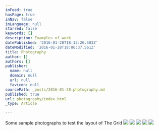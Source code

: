```yaml
---
inFeed: true
hasPage: true
inNav: false
inLanguage: null
starred: false
keywords: []
description: Examples of work
datePublished: '2016-01-28T18:12:26.503Z'
dateModified: '2016-01-28T18:06:37.561Z'
title: Photography
author: []
authors: []
publisher:
  name: null
  domain: null
  url: null
  favicon: null
sourcePath: _posts/2016-01-28-photography.md
published: true
url: photography/index.html
_type: Article

---
```

Some sample photographs to test the layout of The Grid
![](https://the-grid-user-content.s3-us-west-2.amazonaws.com/df4f8935-eb04-4779-9d11-566f0c85fa0e.jpg)
![](https://the-grid-user-content.s3-us-west-2.amazonaws.com/a193f76c-14fb-435e-87df-b896fcd38ecf.jpg)
![](https://the-grid-user-content.s3-us-west-2.amazonaws.com/d3bc24ce-fa7d-43ee-b110-b8c6f6a95ff0.jpg)
![](https://the-grid-user-content.s3-us-west-2.amazonaws.com/260d7adf-2c2a-4924-94cd-6f4b2bee5106.jpg)
![](https://the-grid-user-content.s3-us-west-2.amazonaws.com/b0de54a8-e0eb-483d-b14f-5c9ef96a99de.jpg)